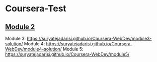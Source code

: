 # Coursera-Test

## [Module 2](https://suryatejadarisi.github.io/Coursera-WebDev/module2-solution/)
Module 3: https://suryatejadarisi.github.io/Coursera-WebDev/module3-solution/
Module 4: https://suryatejadarisi.github.io/Coursera-WebDev/module4-solution/
Module 5: https://suryatejadarisi.github.io/Coursera-WebDev/module5/

